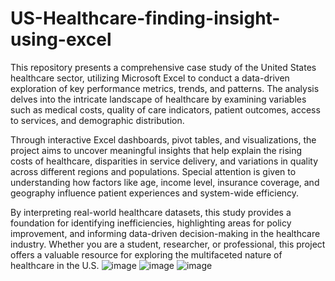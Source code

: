 # US-Healthcare-finding-insight-using-excel
This repository presents a comprehensive case study of the United States healthcare sector, utilizing Microsoft Excel to conduct a data-driven exploration of key performance metrics, trends, and patterns. The analysis delves into the intricate landscape of healthcare by examining variables such as medical costs, quality of care indicators, patient outcomes, access to services, and demographic distribution.

Through interactive Excel dashboards, pivot tables, and visualizations, the project aims to uncover meaningful insights that help explain the rising costs of healthcare, disparities in service delivery, and variations in quality across different regions and populations. Special attention is given to understanding how factors like age, income level, insurance coverage, and geography influence patient experiences and system-wide efficiency.

By interpreting real-world healthcare datasets, this study provides a foundation for identifying inefficiencies, highlighting areas for policy improvement, and informing data-driven decision-making in the healthcare industry. Whether you are a student, researcher, or professional, this project offers a valuable resource for exploring the multifaceted nature of healthcare in the U.S.
![image](https://github.com/user-attachments/assets/192d99ff-459d-4d00-9222-5150480c1e2f)
![image](https://github.com/user-attachments/assets/037888fc-af30-4377-a786-6e97ccc184c9)
![image](https://github.com/user-attachments/assets/77799dfb-8875-4cb6-b243-aef9be75bce6)


